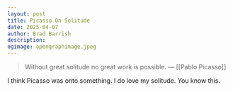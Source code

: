 ```yaml
---
layout: post
title: Picasso On Solitude
date: 2025-04-07
author: Brad Barrish
description: 
ogimage: opengraphimage.jpeg
---
```


> Without great solitude no great work is possible.
> –– [[Pablo Picasso]]

I think Picasso was onto something. I do love my solitude. You know this. 